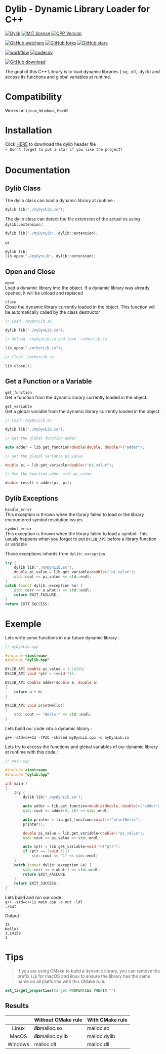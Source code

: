 # Dylib - Dynamic Library Loader for C++  
[![Dylib](https://img.shields.io/badge/Dylib-v1.7.0-blue.svg)](https://github.com/tocola/dylib/releases/tag/v1.7.0)
[![MIT license](https://img.shields.io/badge/License-MIT-orange.svg)](https://github.com/tocola/dylib/blob/main/LICENSE)
[![CPP Version](https://img.shields.io/badge/C++-11-darkgreen.svg)](https://isocpp.org/)

[![GitHub watchers](https://img.shields.io/github/watchers/tocola/dylib?style=social)](https://github.com/tocola/dylib/watchers/)
[![GitHub forks](https://img.shields.io/github/forks/tocola/dylib?style=social)](https://github.com/tocola/dylib/network/members/)
[![GitHub stars](https://img.shields.io/github/stars/tocola/dylib?style=social)](https://github.com/tocola/dylib/stargazers/)

[![workflow](https://github.com/tocola/dylib/actions/workflows/unit_tests.yml/badge.svg)](https://github.com/tocola/dylib/actions/workflows/unit_tests.yml)
[![codecov](https://codecov.io/gh/tocola/dylib/branch/main/graph/badge.svg?token=4V6A9B7PII)](https://codecov.io/gh/tocola/dylib)

[![GitHub download](https://img.shields.io/github/downloads/tocola/dylib/total?style=for-the-badge)](https://github.com/tocola/dylib/releases/download/v1.7.0/dylib.hpp)

The goal of this C++ Library is to load dynamic libraries (.so, .dll, .dylib) and access its functions and global variables at runtime.

# Compatibility
Works on `Linux`, `Windows`, `MacOS`

# Installation

Click [HERE](https://github.com/tocola/dylib/releases/download/v1.7.0/dylib.hpp) to download the dylib header file  
`⭐ Don't forget to put a star if you like the project!`

# Documentation

## Dylib Class

The dylib class can load a dynamic library at runtime :
```c++
dylib lib("./myDynLib.so");
```
The dylib class can detect the file extension of the actual os using `dylib::extension` :
```c++
dylib lib("./myDynLib", dylib::extension);
```
or
```c++
dylib lib;
lib.open("./myDynLib", dylib::extension);
```

## Open and Close

`open`  
Load a dynamic library into the object. If a dynamic library was already opened, it will be unload and replaced  

`close`  
Close the dynamic library currently loaded in the object. This function will be automatically called by the class destructor
```c++
// Load ./myDynLib.so

dylib lib("./myDynLib.so");

// Unload ./myDynLib.so and load ./otherLib.so

lib.open("./otherLib.so");

// Close ./otherLib.so

lib.close();
```

## Get a Function or a Variable

`get_function`  
Get a function from the dynamic library currently loaded in the object.  

`get_variable`  
Get a global variable from the dynamic library currently loaded in the object.
```c++
// Load ./myDynLib.so

dylib lib("./myDynLib.so");

// Get the global function adder

auto adder = lib.get_function<double(double, double)>("adder");

// Get the global variable pi_value

double pi = lib.get_variable<double>("pi_value");

// Use the function adder with pi_value

double result = adder(pi, pi);
```

## Dylib Exceptions

`handle_error`  
This exception is thrown when the library failed to load or the library encountered symbol resolution issues  

`symbol_error`  
This exception is thrown when the library failed to load a symbol.
This usualy happens when you forgot to put `DYLIB_API` before a library function or variable  


Those exceptions inherits from `dylib::exception`
```c++
try {
    dylib lib("./myDynLib.so");
    double pi_value = lib.get_variable<double>("pi_value");
    std::cout << pi_value << std::endl;
}
catch (const dylib::exception &e) {
    std::cerr << e.what() << std::endl;
    return EXIT_FAILURE;
}
return EXIT_SUCCESS;
```

# Exemple

Lets write some functions in our future dynamic library :
```c++
// myDynLib.cpp

#include <iostream>
#include "dylib.hpp"

DYLIB_API double pi_value = 3.14159;
DYLIB_API void *ptr = (void *)1;

DYLIB_API double adder(double a, double b)
{
    return a + b;
}

DYLIB_API void printHello()
{
    std::cout << "Hello!" << std::endl;
}
```

Lets build our code into a dynamic library :  

`g++ -std=c++11 -fPIC -shared myDynLib.cpp -o myDynLib.so`

Lets try to access the functions and global variables of our dynamic library at runtime with this code :
```c++
// main.cpp

#include <iostream>
#include "dylib.hpp"

int main()
{
    try {
        dylib lib("./myDynLib.so");

        auto adder = lib.get_function<double(double, double)>("adder");
        std::cout << adder(5, 10) << std::endl;

        auto printer = lib.get_function<void()>("printHello");
        printer();

        double pi_value = lib.get_variable<double>("pi_value");
        std::cout << pi_value << std::endl;

        auto &ptr = lib.get_variable<void *>("ptr");
        if (ptr == (void *)1)
            std::cout << "1" << std::endl;
    }
    catch (const dylib::exception &e) {
        std::cerr << e.what() << std::endl;
        return EXIT_FAILURE;
    }
    return EXIT_SUCCESS;
}
```

Lets build and run our code :  
`g++ -std=c++11 main.cpp -o out -ldl`  
`./out`

Output :
```
15
Hello!
3.14159
1
```

# Tips

> If you are using CMake to build a dynamic library, you can remove the prefix `lib` for macOS and linux to ensure the library has the same name on all platforms with this CMake rule:

```cmake
set_target_properties(target PROPERTIES PREFIX "")
```

## Results

|          | Without CMake rule    | With CMake rule |
| :------: | :-------------------- | :-------------- |
| Linux    | ***lib***malloc.so    | malloc.so       |
| MacOS    | ***lib***malloc.dylib | malloc.dylib    |
| Windows  | malloc.dll            | malloc.dll      |
